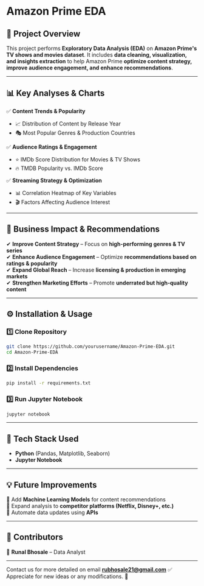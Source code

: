 # **Amazon Prime EDA**  

## 📌 **Project Overview**  
This project performs **Exploratory Data Analysis (EDA)** on **Amazon Prime's TV shows and movies dataset**. It includes **data cleaning, visualization, and insights extraction** to help Amazon Prime **optimize content strategy, improve audience engagement, and enhance recommendations**.  

---

## 📊 **Key Analyses & Charts**  
✅ **Content Trends & Popularity**  
- 📈 Distribution of Content by Release Year  
- 🎭 Most Popular Genres & Production Countries  

✅ **Audience Ratings & Engagement**  
- ⭐ IMDb Score Distribution for Movies & TV Shows  
- 🔥 TMDB Popularity vs. IMDb Score  

✅ **Streaming Strategy & Optimization**  
- 📊 Correlation Heatmap of Key Variables  
- 🎬 Factors Affecting Audience Interest  

---

## 🚀 **Business Impact & Recommendations**  
✔ **Improve Content Strategy** – Focus on **high-performing genres & TV series**  
✔ **Enhance Audience Engagement** – Optimize **recommendations based on ratings & popularity**  
✔ **Expand Global Reach** – Increase **licensing & production in emerging markets**  
✔ **Strengthen Marketing Efforts** – Promote **underrated but high-quality content**  

---

## ⚙ **Installation & Usage**  
### **1️⃣ Clone Repository**  
```bash
git clone https://github.com/yourusername/Amazon-Prime-EDA.git  
cd Amazon-Prime-EDA
```
### **2️⃣ Install Dependencies**  
```bash
pip install -r requirements.txt
```
### **3️⃣ Run Jupyter Notebook**  
```bash
jupyter notebook
```

---

## 📌 **Tech Stack Used**  
- **Python** (Pandas, Matplotlib, Seaborn)  
- **Jupyter Notebook**  

---

## 💡 **Future Improvements**  
🔹 Add **Machine Learning Models** for content recommendations  
🔹 Expand analysis to **competitor platforms (Netflix, Disney+, etc.)**  
🔹 Automate data updates using **APIs**  

---

## 🎯 **Contributors**  
👤 **Runal Bhosale** – Data Analyst  

---

Contact us for more detailed on email **rubhosale21@gmail.com** ✅ Appreciate for new ideas or any modifications. 🚀
